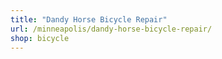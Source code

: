 ```yaml
---
title: "Dandy Horse Bicycle Repair"
url: /minneapolis/dandy-horse-bicycle-repair/
shop: bicycle
---
```

